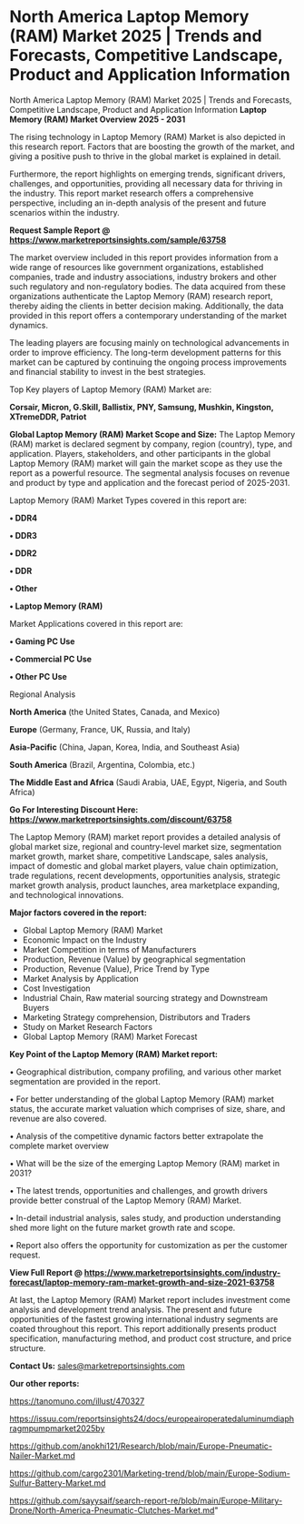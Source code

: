 # North America Laptop Memory (RAM) Market 2025 | Trends and Forecasts, Competitive Landscape, Product and Application Information
North America Laptop Memory (RAM) Market 2025 | Trends and Forecasts, Competitive Landscape, Product and Application Information
<Strong> Laptop Memory (RAM) Market Overview 2025 - 2031</strong>

The rising technology in Laptop Memory (RAM) Market is also depicted in this research report. Factors that are boosting the growth of the market, and giving a positive push to thrive in the global market is explained in detail.

Furthermore, the report highlights on emerging trends, significant drivers, challenges, and opportunities, providing all necessary data for thriving in the industry. This report market research offers a comprehensive perspective, including an in-depth analysis of the present and future scenarios within the industry.

<strong>Request Sample Report @ <a href=https://www.marketreportsinsights.com/sample/63758>https://www.marketreportsinsights.com/sample/63758</a></strong>

The market overview included in this report provides information from a wide range of resources like government organizations, established companies, trade and industry associations, industry brokers and other such regulatory and non-regulatory bodies. The data acquired from these organizations authenticate the Laptop Memory (RAM) research report, thereby aiding the clients in better decision making. Additionally, the data provided in this report offers a contemporary understanding of the market dynamics.

The leading players are focusing mainly on technological advancements in order to improve efficiency. The long-term development patterns for this market can be captured by continuing the ongoing process improvements and financial stability to invest in the best strategies.

Top Key players of Laptop Memory (RAM) Market are:

<strong>Corsair, Micron, G.Skill, Ballistix, PNY, Samsung, Mushkin, Kingston, XTremeDDR, Patriot</strong>

<strong><b>Global Laptop Memory (RAM) Market Scope and Size:</b></strong>
The Laptop Memory (RAM) market is declared segment by company, region (country), type, and application. Players, stakeholders, and other participants in the global Laptop Memory (RAM) market will gain the market scope as they use the report as a powerful resource. The segmental analysis focuses on revenue and product by type and application and the forecast period of 2025-2031.

Laptop Memory (RAM) Market Types covered in this report are:

<strong>• DDR4

• DDR3

• DDR2

• DDR

• Other

• Laptop Memory (RAM)</strong>

Market Applications covered in this report are:

<strong>• Gaming PC Use

• Commercial PC Use

• Other PC Use</strong> 

Regional Analysis

<strong>North America</strong> (the United States, Canada, and Mexico)

<strong>Europe</strong> (Germany, France, UK, Russia, and Italy)

<strong>Asia-Pacific</strong> (China, Japan, Korea, India, and Southeast Asia)

<strong>South America</strong> (Brazil, Argentina, Colombia, etc.)

<strong>The Middle East and Africa</strong> (Saudi Arabia, UAE, Egypt, Nigeria, and South Africa)

<strong>Go For Interesting Discount Here: <a href=https://www.marketreportsinsights.com/discount/63758>https://www.marketreportsinsights.com/discount/63758</a></strong>

The Laptop Memory (RAM) market report provides a detailed analysis of global market size, regional and country-level market size, segmentation market growth, market share, competitive Landscape, sales analysis, impact of domestic and global market players, value chain optimization, trade regulations, recent developments, opportunities analysis, strategic market growth analysis, product launches, area marketplace expanding, and technological innovations.

<strong><b>Major factors covered in the report:</b></strong>
<ul>
  <li>Global Laptop Memory (RAM) Market </li>
  <li>Economic Impact on the Industry</li>
  <li>Market Competition in terms of Manufacturers</li>
  <li>Production, Revenue (Value) by geographical segmentation</li>
  <li>Production, Revenue (Value), Price Trend by Type</li>
  <li>Market Analysis by Application</li>
  <li>Cost Investigation</li>
  <li>Industrial Chain, Raw material sourcing strategy and Downstream Buyers</li>
  <li>Marketing Strategy comprehension, Distributors and Traders</li>
  <li>Study on Market Research Factors</li>
  <li>Global Laptop Memory (RAM) Market Forecast</li>
</ul>

<strong><b>Key Point of the Laptop Memory (RAM) Market report:</b></strong>

• Geographical distribution, company profiling, and various other market segmentation are provided in the report.

• For better understanding of the global Laptop Memory (RAM) market status, the accurate market valuation which comprises of size, share, and revenue are also covered.

• Analysis of the competitive dynamic factors better extrapolate the complete market overview

• What will be the size of the emerging Laptop Memory (RAM) market in 2031?

• The latest trends, opportunities and challenges, and growth drivers provide better construal of the Laptop Memory (RAM) Market.

• In-detail industrial analysis, sales study, and production understanding shed more light on the future market growth rate and scope.

• Report also offers the opportunity for customization as per the customer request.

<strong><b>View Full Report @ <a href=https://www.marketreportsinsights.com/industry-forecast/laptop-memory-ram-market-growth-and-size-2021-63758>https://www.marketreportsinsights.com/industry-forecast/laptop-memory-ram-market-growth-and-size-2021-63758</a></b></strong>


At last, the Laptop Memory (RAM) Market report includes investment come analysis and development trend analysis. The present and future opportunities of the fastest growing international industry segments are coated throughout this report. This report additionally presents product specification, manufacturing method, and product cost structure, and price structure.

<strong>Contact Us:</strong>
sales@marketreportsinsights.com

<strong>Our other reports:</strong>

<a href=https://tanomuno.com/illust/470327>https://tanomuno.com/illust/470327</a>

<a href=https://issuu.com/reportsinsights24/docs/europeairoperatedaluminumdiaphragmpumpmarket2025by>https://issuu.com/reportsinsights24/docs/europeairoperatedaluminumdiaphragmpumpmarket2025by</a>

<a href=https://github.com/anokhi121/Research/blob/main/Europe-Pneumatic-Nailer-Market.md>https://github.com/anokhi121/Research/blob/main/Europe-Pneumatic-Nailer-Market.md</a>

<a href=https://github.com/cargo2301/Marketing-trend/blob/main/Europe-Sodium-Sulfur-Battery-Market.md>https://github.com/cargo2301/Marketing-trend/blob/main/Europe-Sodium-Sulfur-Battery-Market.md</a>

<a href=https://github.com/sayysaif/search-report-re/blob/main/Europe-Military-Drone/North-America-Pneumatic-Clutches-Market.md>https://github.com/sayysaif/search-report-re/blob/main/Europe-Military-Drone/North-America-Pneumatic-Clutches-Market.md</a>"
